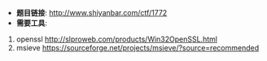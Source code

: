 * **题目链接**: http://www.shiyanbar.com/ctf/1772
* **需要工具**:
1. openssl http://slproweb.com/products/Win32OpenSSL.html
2. msieve https://sourceforge.net/projects/msieve/?source=recommended